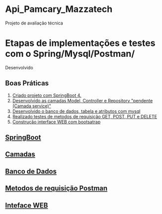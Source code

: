 # Api_Pamcary_Mazzatech
Projeto de avaliação técnica

# Etapas de implementações e testes com o Spring/Mysql/Postman/

Desenvolvido


## Boas Práticas

1. <a href="#dep">Criado projeto com SpringBoot 4.
2. <a href="#dcm">Desenvolvido as camadas Model, Controller e Repository "pendente (Camada service)"
3. <a href="#dtb">Desenvolvido o banco de dados, tabela e atributos com mysql 
4. <a href="#rtm">Realizado testes de metodos de requisição GET, POST, PUT e DELETE  
5. <a href="#ifwp">Construção interface WEB com bootsatrap
  
  <h2 id="dep">SpringBoot</h2>
  <h2 id="dcm">Camadas</h2>
  <h2 id="dtb">Banco de Dados</h2>
  <h2 id="rtm">Metodos de requisição Postman</h2>
  <h2 id="ufw">Inteface WEB</h2>
  
  

